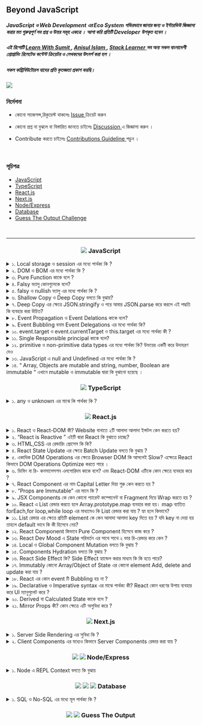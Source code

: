 ## Beyond JavaScript 

##### JavaScript ও Web Development এর Eco System গভিরভাবে জানার জন্য ও ইন্টারভিউ জিজ্ঞাসা করার মত গুরুত্বপূর্ণ সব প্রশ্ন ও উত্তর সমূহ একত্রে । আশা করি প্রতিটি Developer উপকৃত হবেন ।

<h5 >
এই রিপোটি  <a href="https://learnwithsumit.com/">Learn With Sumit </a>,
  <a href="https://www.youtube.com/@anisul-islam">Anisul Islam  </a>, 
  <a href="https://www.youtube.com/@StackLearner">Stack Learner </a> সব অন্য সকল বাংলাদেশী প্রোগ্রামিং রিলেটেড  কন্টেন্ট ক্রিয়েটর ও লেখকদের উৎসর্গ  করা হল ।
</h5>


##### সকল কন্ট্রিবিউটোরস যাদের প্রতি কৃতজ্ঞতা প্রকাশ করছি।

 <img src="https://contrib.rocks/image?repo=yeasin-2002/Beyond-JavaScript" />

<br>

### নির্দেশনা

 - কোনো  সাজেসন্স,রিকুয়েস্ট থাকলেঃ <a href="https://github.com/yeasin-2002/We-Do-not-Know-JS/issues">  Issue </a>  ক্রিয়েট করুন 

 - কোনো  প্রশ্ন না বুঝলে বা বিস্তারিত জানতে চাইলেঃ    <a href="https://github.com/yeasin-2002/We-Do-not-Know-JS/discussions"> Discussion </a> এ জিজ্ঞাসা করুন  । 

 -  Contribute  করতে  চাইলেঃ  <a href="https://github.com/yeasin-2002/We-Do-not-Know-JS/blob/main/CONTRIBUTING.md"> Contributions Guideline </a> পড়ুন । 





<br>

### সূচিপত্র

- [JavaScript](#js)
- [TypeScript](#ts)
- [React.js](#reactjs)
- [Next.js](#nextjs)
- [Node/Express](#node-express)
- [Database](#database)
- [Guess The Output Challenge](#GTO)

<br>

<hr>

<h3 align="center" id="js"><img src="https://skillicons.dev/icons?i=js" width="20" />  JavaScript</h3>

<div>

<details>
<summary> ১.  Local storage ও  session   এর মধ্যে পার্থক্য কি ?  </summary>


  ####  <span style="color:#f43f5e;">উঃ</span> local storage ও session  এর মধ্যে  পার্থক্য হলোঃ

| পার্থক্য  | Local Storage                                                        | Session Storage            |
| --------- | -------------------------------------------------------------------- | -------------------------- |
| স্থায়ীত্ব | মা্যানুয়ালি বা প্রোগ্রামিক্যালি ব্রাউজার ডাটা ক্লিয়ার না করা পর্যন্ত | ট্যাব ক্লোস করার সাথে সাথে |
| এভাইলেবল  | সকল window তেই                                                       | নির্দিষ্ট ট্যাবেই          |
| উপযোগী    | দীর্ঘ সময় ডাটা রাখায়                                                 | আল্প সময় ডাটা রাখায়        |

</details>

<details>
<summary> ২. DOM ও BOM এর মধ্যে পার্থক্য কি ?  </summary>

#### BOM ও DOM ব্রাউজারের JavaScript এর Window Object এর উপাদান । ব্রাউজারে সকল কিছু window নামের একটা master object এর থেকে একসেস করা যায়

BOM ও DOM এর মধ্যে পার্থক্য হলোঃ

| বিষয়          | DOM                                                              | BOM                                                |
| ------------- | ---------------------------------------------------------------- | -------------------------------------------------- |
| পূর্ননাম      | Document Object Model                                            | Browser Object Model                               |
| ব্যখ্যা       | HTML ও XML documents যার মাধ্যমে হোস্ট এনভাইরমেন্ট এর স্ট্রাকচার | ব্রাউজার স্পেসিফিক ফাংশনালিটি                      |
| উপাদান        | Elements, Attributes, Text, etc.                                 | Window, Screen, Location, History, Navigator, etc. |
| নিয়ন্ত্রনকারী | W3C                                                              | প্রতিটি ব্রাউজারে ভিন্ন ভিন্নভাবে ইম্প্লিমেন্ট করে |

</details>

<details>
<summary>৩.  Pure Function কাকে বলে ?     </summary>

#### Computer Science এর ভাষায় যে সকল function ইন্টার্নাল লজিক নিয়ে থাকে ও একই Input এর জন্য একই Output দিয়ে থাকে তাকে Pure Function বলে ।

এর ২টা বৈশিষ্ট থাকে

- নিজের বিজনেস লজিক নিয়ে কনসার্ন ।
- Same Input এর জন্য Same output দিয়ে থাকে ।

Pure Function এর উদাহরণঃ

<img src="./assets/pureFnExample.png"  width="500px" />

এখানে pureFn কে Input হিসেবে যতবারই ২ দেয়া হবে এটি প্রতিবার ৪ রিটার্ন করবে ।

এখানে Pure function নীতি ২টি সঠিকভাবে ফলো করা হয়েছে ।

১. প্রতিবার same input এর জন্য same output দিবে ।

২. বাহিরের কোনো প্রকার স্টেট বা কিছু প্ররিরর্তন করে নাই

অপরদিকে,

<img src="./assets/impureFnExample.png"  width="500px" />

impureFn এর ক্ষেত্রে Pure function নীতি ২টি সঠিকভাবে ফলো করা হয়নি ।

১. প্রতিবার same input দিলেও আলাদা আলাদা output দিচ্ছে ।

২. এটি বাহিরের count variable পরিবর্তন করছে, অর্থাৎ শুধুমাত্র নিজের লজিক নিয়ে কনসার্ন না , function টি নিজের body এর বাহিরের কিছু পরিবর্তন করে ফেলেছে ।

তাই এটি pure function না ।

</details>

<details>
<summary>৪.  Falsy  ভ্যালু কোনগুলেকে বলে?  </summary>

#### 0, "", null, undefined, NaN, false এগুলোকে falsy ভালু বলে ।

</details>

<details>
<summary>৫.  falsy ও  nullish ভ্যালু এর মধ্যে পার্থক্য কি ?  </summary>

#### Falsy value বলতে 0, "", null, undefined, NaN, false কে বুঝায় এবং nullish value বলতে null, undefined কে বুঝায় ।

nullish value মুলত falsy value এর সাবসেট ।

##### ওপারেটর

- falsy value এর জন্য || দিয়ে চেক করা যায়
- nullish value ডিটেক্ট করতে ?? ব্যবহার করা হয়

</details>

 <details>
 <summary>৬.   Shallow Copy ও Deep Copy বলতে কি বুঝায়?   </summary>

#### কোনো Object বা Array ১ লেভেল ডিপ কপি করতে গেলে তাকে Shallow Copy বলে । আর ২ লেভেল বা ততোধিক ডিপ কপি করতে গেলে তাকে Deep Copy বলে ।

#### উদাহরণঃ

১. Shallow Copy

  <img src="./assets/shallowCopyExample.png" width="500px" >

এখানে,
original array কে Spread Oparetor দিয়ে কপি করা হয় ।
যেহেতু origianl array এর মাঝে অবজেক্ট আছে তাই এখানে অবজেক্ট এর ক্ষেত্রে একই রেফারেন্স দিয়ে কপি হয়েছে । তাই যখন আমরা original array এর অবজেক্ট এর কোনো প্রপার্টি চেঞ্জ করবো তখন কপি করা array এর অবজেক্ট এর কোনো প্রপার্টি চেঞ্জ হয়ে যাবে ।

২. Deep Copy

  <img src="./assets/deepCopyExample.png" width="500px" >

এখানে,
original object কে Spread Oparetor দিয়ে কপি করা হয় এবং তার পাশাপাশি এর ভিতরের Object কেউ আবার Spread Oparetor দিয়ে কপি করা হয়েছে । তাই এডি ২ লেভেল নেস্টেড হবার পরো সম্পুর্ন Deeply Copy হয়ে

Tips: অনেক লেভেলের ডিপ কোনো Object/Array যদি Immutadly পরিবর্তন

 </details>

<details>
<summary>৭.  Deep Copy   এর ক্ষেত্রে JSON.stringify ও পরে আবার JSON.parse করে  করলে এই  পদ্ধতি কি ব্যবহার করা  উচিত?    </summary>

### Deep Copy   এর ক্ষেত্রে JSON.stringify ও পরে আবার JSON.parse করা হয় যা আসলে উচিত না । 
যেমনঃ 

<img src="./assets/json_strinify_persepng.png" width="500px" >

কারনঃ 

 - যদি কোনো `Object` এর মধ্যে কোনো `funtion` থাকে তাহলে সেটি `JSON.stringify` করলে সেটি `String` হয়ে যায় । এবং সেটি পরে আবার `JSON.parse` করলে সেটি `String` থেকে অবজেক্ট হয়ে যায় । কিন্তু সেটি `funtion` হওয়া সত্ত্বেও সেটি `funtion` হিসেবে কাজ করবে না । কারন সেটি `String` হয়ে গেছে । তাই এই পদ্ধতি ব্যবহার করা উচিত না ।

 - `Object` হলো `JavaScript` এর বিশেষ ডাটা টাইপ , এক্ষেত্রে এর ফলে এটি `String` হয়ে যাবে এবং সেটি পরে আবার `Object` হিসেবে কাজ করবে না  অনেক ক্ষেত্রে  কারন এর Prototype কে সেটি হারিয়ে যাবে । 

</details>


 <details>
 <summary>৮.  Event Propagation ও Event Delations  কাকে বলে?  </summary>
 
 ### Event Propagation
  JavaScript-এ Event Propagation হলো একটি ইভেন্ট হ্যান্ডলিং প্রক্রিয়া যা তিনটি ফেজে ঘটে: Capturing Phase, Target Phase, এবং Bubbling Phase. এই তিনটি ফেজে ঘটে একটি ইভেন্ট হ্যান্ডলিং প্রক্রিয়া।

### Event Delations

প্যারেন্ট এলিমেন্ট এর উপর একটি ইভেন্ট হ্যান্ডলার সেট করে এবং এই ইভেন্ট হ্যান্ডলার এর মাধ্যমে চাইল্ড এলিমেন্ট এর উপর ইভেন্ট হ্যান্ডলার সেট করা হয় তাকে Event Delations বলে ।

 </details>

  <details>
  <summary>৯.  Event Bubbling  বনাম Event Delegations এর মধ্যে  পার্থক্য কি?  </summary>
  Ans:
  </details>

  <details>
  <summary> ১০.  event.target ও event.currentTarget ও this.target  এর মধ্যে পার্থক্য কী ? </summary>
  Ans: 
  </details>

  <details>
  <summary>১১. Single Responsible principal কাকে বলে?  </summary>
  Ans:
  </details>

  <details>
  <summary>১২.  primitive ও   non-primitive data types  এর  মধ্যে  পার্থক্য কি? উভয়ের একটী করে উদাহরণ দেও
   </summary> 

  Ans: 

  </details>

  <details>
<summary> ১৩. JavaScript এ   null and Undefined এর মধ্যে পার্থক্য কি ?   </summary>

- নাল এর সাধারণ ব্যবহার
  একটি ফাংশন প্যারামিটার হিসাবে, এর অর্থ হল যে ফাংশন প্যারামিটার কোনও অবজেক্ট নয়

```javascript
function myFn(obj) {
  if (null == obj) {
    // code
  }
}
```

- অবজেক্ট প্রোটোটাইপ চেইন শেষ হিসাবে

```javascript
Object.getPrototypeOf(Object.prototype);
```

- ভেরিয়েবলটি মুক্ত করার সময়, ভেরিয়েবলটিকে নাল বরাদ্দ করুন

```javascript
let o = {
  code: "abc",
};
o = null;
```

- অপরিশোধিত এর সাধারণ ব্যবহার
  ভেরিয়েবল ঘোষিত হলেও নির্ধারিত নয়, ভেরিয়েবলের মান নির্ধারিত হয়

```javascript
let o;
console.log(o); //undefined
```

- ফাংশনটি সরবরাহ করা উচিত যে পরামিতি কল করার সময় সরবরাহ করা হয় না, তারপরে প্যারামিটারের মান সরবরাহ করা হয় না

```javascript
function myFn(o) {
  console.log(o);
}
myFn(); //undefined
```

- বৈশিষ্ট্য যা অবজেক্টটি ধারণ করে না, মানটি সংজ্ঞায়িত

```javascript
let o = {
  code: "abc",
};
console.log(o.name); //undefined
```

- যখন ফাংশনটি কোনও মান ফেরত দেয় না, এটি ডিফল্টরূপে অপরিবর্তিত থাকে

```javascript
function myFn(obj) {
  obj = "a";
}
console.log(myFn()); //undefined
```

- নাল এবং undefined মধ্যে মিল
  বুলিয়ান রূপান্তরিত হলে মিথ্যা

```javascript
console.log(Boolean(null)); // false
console.log(Boolean(undefined)); // false
```

নাল এবং undefined মধ্যে পার্থক্য
কোনও সংখ্যায় রূপান্তরিত করার সময় ফলাফলটি পৃথক। নাল রূপান্তরকরণের ফলাফলটি 0 এর একটি বৈধ সংখ্যা মান এবং অপরিবর্তিত রূপান্তরের ফলাফল NaN হয়।

```javascript
console.log(Number(null)); // 0
console.log(Number(undefined)); // NaN
```

- দুটি প্রকারের ধরন পৃথক, নাল প্রকারের অবজেক্ট এবং undefined প্রকারটি undefined।

```javascript
console.log(typeof null); //object
console.log(typeof undefined); //undefined
```

- নাল এবং undefined তুলনা করুন
  নাল এবং undefined মধ্যে পার্থক্য করার জন্য, শুধুমাত্র একত্রিত হতে পারে cong একত্রিত করে, এটি দুটি প্রকারের সমান কিনা তা কঠোরভাবে তুলনা করবে।

```javascript
console.log(Boolean(null == undefined)); // true
console.log(Boolean(null === undefined)); // false
```

- যোগফল

উপরের তুলনার পরে, আমাদের এই দুটি প্রকারের একটি স্পষ্ট ধারণা রয়েছে। সাধারণত যখন কোডটি লেখার সময় কোনও ভেরিয়েবলের একটি কার্যকর মান আছে কিনা তা আমরা বিচার করি তখন আমাদের দুজনের মধ্যে পার্থক্য করার প্রয়োজন হয় না, কেবল এটি বুলিয়ান টাইপ হিসাবে ব্যবহার করুন। কিন্তু যখন সম্পত্তিটি রয়েছে কিনা তা বিচার করার দরকার রয়েছে, আমাদের অবশ্যই টাইপটি কঠোরভাবে অবধারিত হিসাবে বিচার করতে হবে। অবশেষে, আমরা যদি একটি সংখ্যাসূচক মান পাস করি তবে অবশ্যই আমাদের প্রথমে রায় দিতে হবে, এবং সরাসরি একটি সংখ্যার ধরণের কাছে সরাসরি কাস্ট করা যাবে না, অন্যথায় নাল আমাদের অস্বাভাবিক ফলাফল পেতে বাধ্য করবে এবং অপরিবর্তিত সরাসরি অবৈধ ফলাফলের এনএএন গণনা করবে।

</details>

<details>
<summary> ১৪.  “  Array, Objects are mutable and string, number, Boolean  are immutable “ এখানে mutable ও immutable দ্বারা কি বুঝানো  হয়েছে ।  </summary>

### Ans:

</details>
</div>

<h3 align="center" id="ts"><img src="https://skillicons.dev/icons?i=ts" width="20" />  TypeScript</h3>

<div>
<details>
<summary>১. any  ও unknown এর মাঝে কি পার্থক্য কি ?  </summary>

####  <span style="color:#f43f5e;">উঃ</span>  any এবং unknown উভয়ই TypeScript এর বিশেষ ধরনের টাইপ যা যে কোন  variable  এ    ডিক্লেয়ার করা যায় , তবে এগুলি বিভিন্ন পরিস্থিতিতে ব্যবহার করা হয়:

- `any` : এই টাইপটি TypeScript Officially  নিজেরা Recommend করে না  । আপনি একটি `any` টাইপে যে কোন মান নির্ধারণ করতে পারেন এবং কোন কম্পাইল সময় চেক ছাড়াই একটি `any` টাইপের যে কোন বৈশিষ্ট্য অ্যাক্সেস করতে পারেন। এটি একটি ভেরিয়েবলের জন্য টাইপ চেকিং থেকে বাদ দেওয়ার মতো।

- `unknown` : এই টাইপটি `any` এর টাইপ-নিরাপদ   বিকল্প ।   একটি `unknown` টাইপে যে কোন মান নির্ধারণ করতে পারা যাবে , তবে আপনি কোন প্রকার টাইপ চেকিং না করলে একটি `unknown` টাইপের যে কোন বৈশিষ্ট্য অ্যাক্সেস করতে, তাদের কল করতে / বানাতে  করতে বা যে কোন expresstions  ব্যবহার করতে পারবেন না (সমানতা চেক ছাড়া)।
</details>

</div>


<h3 align="center" id="reactjs"><img src="https://skillicons.dev/icons?i=react" width="20" />  React.js</h3>

<div> 
 <details>
 <summary> ১.  React ও React-DOM কী? Website বানাতে ২টি আলাদা আলাদা ইন্সটল কেন করতে  হয়?  </summary>
 
React.js বলতে React ও React-DOM  এর সমন্বয়ে একটা  প্যাকেজ বুঝায় । যদিও ২টি আলাদা আলদা ভূমিকা রাখে  ।

##### React : এটি মূলত JavaScript ওয়েব ও অ্যাপ এর জন্য একটি প্যাকেজ ও কাচামাল বলা যায় ।

কিভাবে রিয়েক্ট কাজ করবে তার নির্ধারণ করে ।

##### React-DOM : Browser DOM এর একটি কপি বা শেডো ডম । মূলত React এ কোনো State পরিবর্তন হলে সেটি আগে Virtual-DOM (V-DOM) এ সেটি পরিবর্তন করে এবং তা ডিফিং বা রি- কনসালেসশন এলগোরিদম এর মাধ্যমে কোন component এ পরিবর্তন হয়েছে সেটি এই খসড়া ডমে পরিবর্তনের এরপর সারর্জিক্যাল অপারেশনের এর মাধ্যমে মূল ডমে পরিরর্তন করে

 </details>

 <details>
 <summary>২.  “React is Reactive ” এইটি দ্বারা React কি  বুঝাতে চাচ্ছে? </summary>
 
 ### React এর কোনো State   পরিবর্তনের সাথে সাথে Component Re-render এর মাধ্যমে Updated Sate টি Brower DOM এ  Automatically পরিরর্তন করে ।  তাই বলে হয় রিয়েক্ট রিয়েক্টিভ  মানে State  পরিবর্তনের  সাথে সাথে তা রিয়েক্ট করে ও তার  ফলাফল মূল ডমে রিফলেক্ট করে

 </details>

 <details>
 <summary>৩.  HTML,CSS  এর রেন্ডারিং প্রোসেস কি কি?  </summary>
 Ans:
 </details>
 
 <details>
 <summary>৪.  React State Update এর ক্ষেত্রে Batch Update বলতে কি বুঝায় ? </summary>

### React এর কোনো State Update হলে তা সাথে সাথে মূল ডমে পরিবর্তন রিফলেক্ট করে না । অর্থাৎ, একত্রে পরিবর্তিত Sate সমূহ মূল ডমে Update করে ।

অনেক State একত্রে গ্রুপ আকারে update করাকেই Batch Update বলা হয় ।

 </details>

 <details>
 <summary>৫.  একাধিক DOM Operations এর ক্ষেত্রে Browser DOM  কি আসলেই Slow?   এক্ষেত্রে React  কিভাবে DOM Operations Optimize করতে পারে ।  </summary>
 
###  Browser DOM Operations  Slow নয় তবে পার্সিনং থেকে  Display পার্ট    প্রতি অপারেশনের  করতে হয় ।    এক্ষেত্রে React.js Batch Update এর মাধ্যমে   একত্রে সব State update  করে ।

#### ফলে কম ওপারেশন হয় সেটির ক্ষেত্রে কম Parsing and Display process থাকায় DOM Optimize হয়

 </details>

 <details>
 <summary>৬.  ডিফিং বা  রি- কনসালেসশন এলগোরিদম কাকে বলে? এবং React-DOM এটিকে কোন ক্ষেত্রে ব্যবহার  করে ? </summary>
Application এর কোনো State পরিবর্তন হলে সেটি  রেন্ডার ট্রি এর মাঝে খুজঝে তা মূল ডমে তা update  করতে  Diffing Algorithm  ব্যবহার করা হয় ।

#### মূলত, রিয়েক্ট একটি Component Tree বা Render Tree মেইন্টাইন করে । তাই কোনো Component এ State পরিবর্তন হলে সেই Component টি রেন্ডার ট্রি থেকে খুজে বের করার জন্য যে Algorithm ব্যবহার করে তাকে ডিফিং বা রি- কনসালেসশন এলগোরিদম বলে ।

 </details>

 <details>
 <summary>৭.  React Component এর নাম Capital Letter দিয়া শুরু কেন করতে হয় ?  </summary>
 Application এর function  JSX  রিটার্ন করতে পারে আবার অন্য যেকোনো ভ্যালু ।

এক্ষেত্রে কোনটি JSX রিটার্ন করে এমন , অর্থাৎ কোনটী কোম্পোনেন্ট আর কোনটি সাধারণ function তার নির্নয়ের জন্য Component এর নামে Capital Letter দিয়ে শুরু করতে হয় ।

 </details>

 <details>
 <summary> ৮.  “Props are Immutable” এর মানে কি ?  </summary>
 
Immutable এর মানে অপরিবর্তনযোগ্য ।  সাধারনত modifications  করা  যাবে না এমন বুঝায় তবে Replace করা যাবে  এমন । 
 React Components এর  Props হিসেবে একটি Object পেয়ে থাকি  । 

 যেমনঃ 

```jsx
**export const ReactComponentsDemo = (props) => {
 const {name,id} = props;

  return <div >index</div>;
};**
```

এই Props নামের Object a আমরা name, id পাচ্ছি ।

উদাহরণ হিসেবে এমন ধরতে পারি,

```jsx
{
id: 1,
name: "yeasin",
}
```

এক্ষেত্রে কোনো কারনে বা কোনো event এর মাধ্যমে state পরিবর্তন হয়ে name = “md kawsar islam yeasin ” হয়ে গেল ।

এক্ষেত্রে, মনে হতে পারে update হবার কারনে name এর ভ্যালু পরিবর্তন করবে props এর, কিন্তু Props are immutable এর মানে বুঝায় এর কোনো ভ্যালু পরিবর্তন হলে পরবরর্তী রেন্ডারে আবার নতুন একট object পাবে । শুধুমাত্র updated value টা নয়

অর্থাৎ, এর পরবর্তীতে রি রেন্ডারে props হবে

```jsx
{
id: 1,
name: "md kawar islam  yeasin",
}
```

 </details>

 <details>
 <summary>৯.  JSX Components  কে কেন কোনো প্যারেন্ট কম্পোনেন্ট বা Fragment দিয়ে Wrap করতে হয় ?  </summary>

React Component JSX রিটার্ন করে । JSX মূলত একটি Object । প্রতিটী html tag Object হিসেবে শেষে কম্পাইল করে ।

আমরা জানি, কোনো function যেকোনো একটি মাত্র ভ্যালু রিটার্ন করে ।

তাই যদি একটি মাত্র element বা Fragment দিয়া Wrap করা থাকে তাহলে একটি Object এর মধ্যে বাকি সব element গুলো nested object আকারে থাকে ও তা রিটার্ন করে ।

 </details>

 <details>
 <summary>১০.  React এ List রেন্ডার করতে হলে Array.prototype.map ব্যবহার করা হয়। map ব্যাতিত forEach,for loop,while loop এর মাধ্যমেও কি  List রেন্ডার করা যায় ? হ্যা হলে কিভাবে?  </summary>
### List Render এর ক্ষেত্রে আমরা map ব্যবহার করে থাকি ।

যেমনঃ

```tsx
import { Fragment } from "react";
import { Component1, Component2, Component3 } from "./Components";

const App = () => {
  const list = [Component1, Component2, Component3];
  return (
    <div>
      <h1>App</h1>
      {list.map((Val, index) => {
        return (
          <Fragment key={index}>
            <Val /> {/* প্রতিটি JSX Component এখানে  Call হচ্ছে  */}
          </Fragment>
        );
      })}
    </div>
  );
```

### আমরা Array.prototype.map কেন ব্যবহার করি ?

React এর রেন্ডারের জন্য চাই JSX Return করে এমন function বা React কম্পোনেন্ট ।

এক্ষেত্রে map একটি নতুন modified array রিটার্ন করে । যা সরাসরি UI এর মাঝে ব্যবহার করতে পারে । উপরের Examples এর ক্ষেত্রে Array.prototype.map ব্যবহার করায় list এর modified একটি Array of Components আমরা পাই যা React তা সরাসরি UI তে রেন্ডার করতে পারছে ।


### map ছাড়া  অন্য method চাইলে ব্যবহার করা যায় । 
এক্ষেত্রে একটু অতিরিক্ত কাজ করতে হবে ।  UI তে সরাসরি রেন্ডার করতে পারবে না । তাই একটি অতিরিক্ত Array বা List এর মধ্যে সব Component গুলো রাখতে হবে । এবং এক্ষেত্রে কোনো key দিতে হবে ।

উদাহরণঃ 

```jsx
export const App = () => {
  const data = ['Item 1', 'Item 2', 'Item 3'];
  const items = [];

  data.forEach((item, index) => {
    items.push(<li key={index}>{item}</li>);
  });
  
  return <ul>{items}</ul>;
};

export default MyComponent;
```

 </details>

 <details>
 <summary> ১১.  List রেন্ডার এর ক্ষেত্রে প্রতিটি element কে কেন আলাদা আলাদা key দিতে হয় ? যদি key না দেয়া হয় তাহলে default ভাবে কি কী হিসেবে  নেয়?  </summary>
 
### React এ List Render করার ক্ষেত্রে প্রতিটি element কে আলাদা আলাদা key দিতে হয় । যদি প্রোগ্রামার key না দেয় তাহলে এটি Default ভাবে Index কে  key হিসেবে নিয়ে থাকে ।

### index কে key হিসেবে দেয়া কেন উচিত নয় ?

index কে যদি key হিসেবে দেই তাহলে এক্ষেত্রে কিছু সমস্যা হতে পারে । যেমনঃ

ধরি,

1. List of Components যা map করে UI তে দেখানো হল । এখানে প্রতিটি elements এর key তাদের index কে দেয়া হল ।
2. onClick কোনো event এ ১ম index এর Component কে remove করা হল ।
3. এখন ২য় element টি হয়ে যাবে ১ম element । যেহেতু array এর ১ম elements টি remove করা হয়েছে তাই ২য়টির index হবে ১ম টির index অর্থাৎ 1 .
4. রিয়েক্ট মূলত index দিয়ে ট্রাক রাখে । এক্ষেত্রে React সঠিকভাবে ট্রাক রাখাতে পারবে না । কারন তার অনুযায়ী 1 index ওলা Component টি remove করা হয়েছে কিন্তু এখন আবার আবার দেখা যাচ্ছে যে আবার 1 index এর কোনো component আছে । এক্ষেত্রে React কনফিউসড হয়ে যাবে ।
5. এসল ক্ষেত্রে Wired Behave করতে পারে ।

 </details>

 <details>
 <summary>১২.  React Component কিভাবে Pure Component হিসেবে কাজ  করে ?  </summary>
 Ans:
 </details>

 <details>
 <summary> ১৩.  React Dev Mood এ  State পরিবর্তন  এর সাথে সাথে ২ ভার রি-রেন্ডার করে কেন ? </summary>
 
React Development mood এ কোনো  পরিবর্তন হলে সেই  component ও এর সকল Child components কে re-render করে । 

তবে Dev Mood এ এটি ২ বার করে । 

```jsx
ReactDOM.createRoot(document.getElementById('root')).render(
  <React.StrictMode>
    <App />
  </React.StrictMode>,
)
```

মূলত main.jsx আমরা   React.StrictMode ব্যবহার এর জন্য এই Behavior পেয়ে থাকি। 

এক্ষেত্রে React প্রটিতি component ও এর সকল Child components কে ২ বার  re-render করার মাধ্যমে  Module Dependency Tree এর কোথায় কোন Error  হয়েছে তা চেক করে । 

এর  ফলে কোনো error হলে  উক্ত file ও কত নাম্বার লাইনে হয়েছে তা show   করতে পারে । 

তবে এটি Production Deployment  এর পর আর কাজ করে না ।
 
 </details>

 <details>
 <summary> ১৪.  Local ও Global Component Mutation বলতে কি বুঝায় ? </summary>
 
 React Development mood এ কোনো  পরিবর্তন হলে সেই  component ও এর সকল Child components কে re-render করে । 

তবে Dev Mood এ এটি ২ বার করে । 

```jsx
ReactDOM.createRoot(document.getElementById('root')).render(
  <React.StrictMode>
    <App />
  </React.StrictMode>,
)
```

মূলত main.jsx আমরা   React.StrictMode ব্যবহার এর জন্য এই Behavior পেয়ে থাকি। 

এক্ষেত্রে React প্রটিতি component ও এর সকল Child components কে ২ বার  re-render করার মাধ্যমে  Module Dependency Tree এর কোথায় কোন Error  হয়েছে তা চেক করে । 

এর  ফলে কোনো error হলে  উক্ত file ও কত নাম্বার লাইনে হয়েছে তা show   করতে পারে । 

তবে এটি Production Deployment  এর পর আর কাজ করে না ।

 
 </details>

 <details>
 <summary>১৫.  Components Hydration বলতে কি বুঝায় ?  </summary>
 Ans:
 </details>

 <details>
 <summary> ১৬.  React Side Effect কি? Side Effect হ্যান্ডেল করার মাধ্যম কি কি হতে পারে?  </summary>
 
React Development mood এ কোনো  পরিবর্তন হলে সেই  component ও এর সকল Child components কে re-render করে । 

তবে Dev Mood এ এটি ২ বার করে । 

```jsx
ReactDOM.createRoot(document.getElementById('root')).render(
  <React.StrictMode>
    <App />
  </React.StrictMode>,
)
```

মূলত main.jsx আমরা   React.StrictMode ব্যবহার এর জন্য এই Behavior পেয়ে থাকি। 

এক্ষেত্রে React প্রটিতি component ও এর সকল Child components কে ২ বার  re-render করার মাধ্যমে  Module Dependency Tree এর কোথায় কোন Error  হয়েছে তা চেক করে । 

এর  ফলে কোনো error হলে  উক্ত file ও কত নাম্বার লাইনে হয়েছে তা show   করতে পারে । 

তবে এটি Production Deployment  এর পর আর কাজ করে না ।

 </details>

<details>
<summary> ১৭.  Immutably কোনো Array/Object of State  এর কোনো element Add, delete and update করা যায় ?  </summary>

ধরি, 

কোনো একট Array Of Object নেয়া হল।  

যার initial value { id: 1,  name: "yeasin"}

```jsx
const [arr, setArr] = useState([{ id: 1,  name: "yeasin", }]);
```

### কোনো  একটি নতুন element  Add করতে হলে ।

```jsx
const newArr = [...arr, {id: 2, name: "kawsar"}];
setArr(newArr)
```

ধাপসমূহ, 

1. arr এর সকল element গুলো newArr এর spread Operator এর মাধ্যমে Copy করে নেয়া হলো 
2. এবং কপি করার  সাথেই নতুন একটি element যোগ করা হল । 
3. setArr এর  caller function এ নতুন Array টি দিয়ে দেয়া হল । 
4. এক্ষেত্রে আগের   ভ্যালু রেমুভ হবে  ও নতুন newArr এর  ভ্যালুটি বর্তমান state হবে । 

### কোনো  একটি নতুন element  Delete  করতে হলে ।

```jsx
const deletedArr = arr.filter((val) => val.id !== 1);
setArr(deletedArr);
```

ধরি, ১ নং ID element কে Delete করতে চাই , 

ধাপসমূহ, 

1. বর্তমান state অর্থাৎ  arr এর উপর filter ব্যবহার করি । 
2. যে element এর id ১ সেট ছাড়া বাকি element গুলো Array এর মধ্যে পাবো 
3. setArr এ deletedArr  টি দিয়ে দেই। এক্ষেত্রে আগের State এর পরিবর্তে  নতুন এই deletedArr  টি arr value হিসেবে গন্য হবে ।

</details>

  <details>
  <summary>১৮. React এর কোন event টি Bubbling হয় না ?  </summary>

#### React এর Scroll বা onScroll event  event  Bubbling হয় না । 
  </details>

<details>
<summary>১৯.  Declarative ও Imperative syntax এর    মাঝে   পার্থক্য কী? React কোন ধরণের  উপায় ব্যবহার করে  UI ম্যানুপুলেট করে ?  </summary>

Declarative  বলতে  বর্ননামূলক বুঝায় এবং   Imperative  এর মানে বিস্তারিত নির্দেশনামূলক  বুঝায় । 

উদাহরণঃ 

আপনি  মিরপুর থেকে   শাহবাগ  যাবেন  । 

 এক্ষেত্রে আপনি  গাড়িতে উঠলেন ও ড্রাইভারকে বললেন যে  আপনাকে শাহবাগ নিয়ে যেতে এখন সে তার নিজের মত রাস্তা  দিয়ে নিয়ে যাবে ।

এই উপায় হচ্ছে  Declarative  । 

আবার, 

আপনি  গাড়িতে উঠে প্রতি রাস্তায় রাস্তায় বলে দিলেন এবার বামে এর পর ডানে যেতে এভাবে সম্পুর্ন রাস্তা তাকে দেখিইয়ে  দেখিয়ে নিয়ে গেলেন, এই উপায় হলো Imperative   

React.js মূলত Declarative উপায় ফলো করে UI   ম্যানুপুলেট  করে থাকে ।  এখানে আমরা  নির্দিষ্ট state define করি ও তা setState দিয়ে পরিবর্তন করি  কিন্তু ম্যানুয়ালি কোনো DOM  এলিমেন্ট পরিবর্তন  করতে হয় না । React নিজে তা নিজের মত করে আমাদের তা বিস্তারিত বলে দিতে  হয় না । 

আবার  Raw JavaScript  এর ক্ষেত্রে কোনো State পরিবর্তন করে  সেটা আবার ম্যানুয়ালি DOM এ Update  করে দিতে হত ।  তাই এক্ষেত্রে এটি Imperative উপায় ফলো করতে হয়

</details>

<details>
<summary>২০.  Derived বা Calculated  State কাকে বলে ?  </summary>

বর্তমানের কোনো State  সমূহের সমন্বয়ে  অন্য কোনো State বানানো কে Derived বা Calculated  State বলে । 

যেমনঃ 

```jsx
const [firstName, setFirstName] = useState("");
const [firstName, setLastName] = useState("");
const [fullName, setFullName] = useState("");
```

এখানে, firstName and  lastName আছে আবার fullName এর State আছে । এখন আমাদের  যদি firstName বা lastName পরিবর্তন করতে হয়  তাহলে প্রতিবার event Handler এর থেকে fullName পরিবর্তন  করত  হবে । 

কিন্তু, 

```jsx
const [firstName, setFirstName] = useState("");
const [lastName, setLastName] = useState("");

const fullName = firstName + lastName;
```

এখানে  fullName firstName   ও lastName এর  ভ্যালু নিয়ে আমরা fullName এর একটা ভ্যালু পাচ্ছি 

এখানে যেহেতু  বর্তমানের  State এর   firstName ও  lastName   দিয়ে fullName বানানো হয়েছে তাই  এক্ষেত্রে fullName  Derived বা Calculated State বলা  হয় ।

</details>

<details>
<summary>২১.  Mirror Props  কী? কোন ক্ষেত্রে এটি     অসুবিধা   করে  ?  </summary>

useState এর Initial Value  যদি Parent Component  এর থেকে Props এর মাধ্যমে নিয়ে সেটি তা ব্যবহার করা হয়  তখন  সেটী Mirror Props বলা হয়  , 

যেমন , 

```jsx
import { useState } from "react";

export const DeriveState = ({ initialCategory }) => {
  const [category, setCategory] = useState(initialCategory);

  return <div>Mirror Props</div>
};
```

এখানে, অসুবিধা হলোঃ 

- Parent Component এর এই   ভ্যলু যদি State এর ভ্যালু হয় ও পরে তা পরিবর্তন হবে তা এই Child  Component এর  Value পরিবরর্তন হবে না  ।
- এটি ১ম এই Initial Values হিসেবে থাকবে ও  এর মাঝে  Setter Function এর মাধ্যমেই পরিবর্তন  করানো যাবে ।  Parents এর কোনো setter Function দিয়া পরিবর্তন করলে তা Child এর  value পরিবর্তন হবে না

</details>

</div>

<!-- Next.js -->
<h3 align="center" id="nextjs"><img src="https://skillicons.dev/icons?i=nextjs" width="20" />  Next.js</h3>

<details>
<summary>১. Server Side Rendering এর সুবিধা কি ?  </summary>
 <span style="color:#f43f5e;">উঃ</span>
</details>

<details>
<summary>২.  Client Components এর মধ্যেও কিভাবে Server Components রেন্ডার করা যায় ?  </summary>
 <span style="color:#f43f5e;">উঃ</span>
</details>

<h3 align="center" id="node-express"><img src="https://skillicons.dev/icons?i=nodejs" width="20" /> <img src="https://skillicons.dev/icons?i=express" width="20" />  Node/Express</h3>

<details>
<summary> ১. Node এ  REPL  Context  বলতে কি বুঝায়</summary>

 ####  <span style="color:#f43f5e;">উঃ</span> Node.js REPL (Read-Eval-Print Loop) হল একটি ইন্টারেক্টিভ রানটাইম এনভায়রনমেন্ট যেখানে  Node.js কোড লিখে তা তারপরেই রান করা যায় ও Output দেখা যায়।
  
  যেমন Terminal এ node লিখে এন্টার দিলে একটি REPL এনভায়রনমেন্ট শুরু হয়। এখানে আমরা যেকোনো ধরনের জাভাস্ক্রিপ্ট কোড লিখতে পারি এবং তা রান করতে পারি।

উদাহরণঃ

![image](./assets/nodeREPLExample.png)

</details>

<h3 align="center" id="database">
<img src="https://skillicons.dev/icons?i=mongodb" width="20" />
<img src="https://skillicons.dev/icons?i=mysql" width="20" />
<img src="https://skillicons.dev/icons?i=postgresql" width="20" />
  Database</h3>
<div>
  <details>
  <summary>১.  SQL ও No-SQL এর মধ্যে মূল পার্থক্য কি ?  </summary>
 <span style="color:#f43f5e;">উঃ</span>
  </details>
</div>

<h3 align="center" id="GTO"> <img src="https://skillicons.dev/icons?i=js" width="20" /> <img src="https://skillicons.dev/icons?i=ts" width="20" /> Guess The Output </h3>

<div>
<!-- Coding Challange -->
</div>